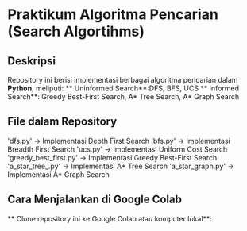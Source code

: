 # Praktikum Algoritma Pencarian (Search Algortihms)

## Deskripsi
Repository ini berisi implementasi berbagai algoritma pencarian dalam **Python**, meliputi:
** Uninformed Search**:DFS, BFS, UCS
** Informed Search**: Greedy Best-First Search, A* Tree Search, A* Graph Search

## File dalam Repository
'dfs.py' -> Implementasi Depth First Search
'bfs.py' -> Implementasi Breadth First Search 
'ucs.py' -> Implementasi Uniform Cost Search 
'greedy_best_first.py' -> Implementasi Greedy  Best-First Search 
'a_star_tree_.py' -> Implementasi A* Tree Search
'a_star_graph.py' -> Implementasi A* Graph Search

## Cara Menjalankan di Google Colab
** Clone repository ini ke Google Colab atau komputer lokal**:

